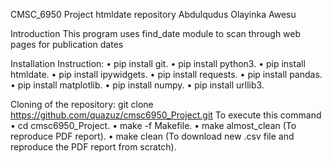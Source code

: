 CMSC_6950 Project
htmldate repository
Abdulqudus Olayinka Awesu

Introduction
This program uses find_date module to scan through web pages for publication dates


Installation Instruction:
•	pip install git.
•	pip install python3.
•	pip install htmldate.
•	pip install ipywidgets.
•	pip install requests. 
•	pip install pandas.
•	pip install matplotlib.
•	pip install numpy.
•	pip install urllib3. 

Cloning of the repository:
     git clone https://github.com/quazuz/cmsc6950_Project.git
To execute this command
•	cd cmsc6950_Project.
•	make -f Makefile.
•	make almost_clean   (To reproduce PDF report).
•	make clean   (To download new .csv file and reproduce the PDF report from scratch).

